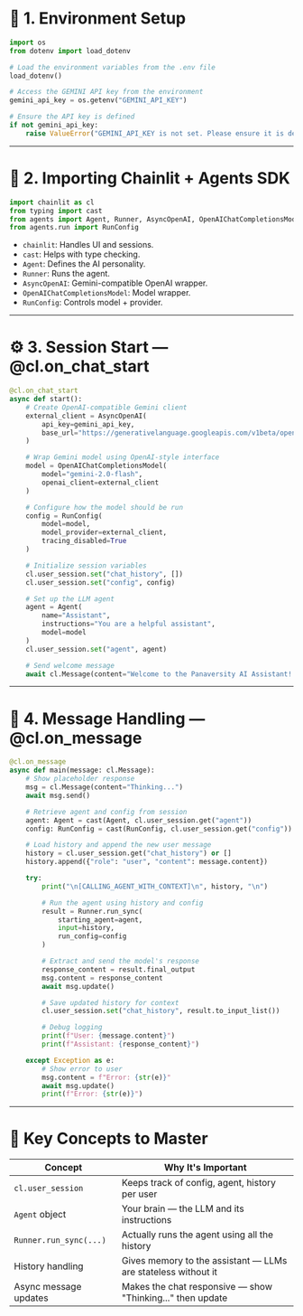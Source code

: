 # 🧱 1. Environment Setup

```python
import os
from dotenv import load_dotenv

# Load the environment variables from the .env file
load_dotenv()

# Access the GEMINI API key from the environment
gemini_api_key = os.getenv("GEMINI_API_KEY")

# Ensure the API key is defined
if not gemini_api_key:
    raise ValueError("GEMINI_API_KEY is not set. Please ensure it is defined in your .env file.")
```

---

# 🧠 2. Importing Chainlit + Agents SDK

```python
import chainlit as cl
from typing import cast
from agents import Agent, Runner, AsyncOpenAI, OpenAIChatCompletionsModel
from agents.run import RunConfig
```

- `chainlit`: Handles UI and sessions.
- `cast`: Helps with type checking.
- `Agent`: Defines the AI personality.
- `Runner`: Runs the agent.
- `AsyncOpenAI`: Gemini-compatible OpenAI wrapper.
- `OpenAIChatCompletionsModel`: Model wrapper.
- `RunConfig`: Controls model + provider.

---

# ⚙️ 3. Session Start — @cl.on_chat_start

```python
@cl.on_chat_start
async def start():
    # Create OpenAI-compatible Gemini client
    external_client = AsyncOpenAI(
        api_key=gemini_api_key,
        base_url="https://generativelanguage.googleapis.com/v1beta/openai/"
    )

    # Wrap Gemini model using OpenAI-style interface
    model = OpenAIChatCompletionsModel(
        model="gemini-2.0-flash",
        openai_client=external_client
    )

    # Configure how the model should be run
    config = RunConfig(
        model=model,
        model_provider=external_client,
        tracing_disabled=True
    )

    # Initialize session variables
    cl.user_session.set("chat_history", [])
    cl.user_session.set("config", config)

    # Set up the LLM agent
    agent = Agent(
        name="Assistant",
        instructions="You are a helpful assistant",
        model=model
    )
    cl.user_session.set("agent", agent)

    # Send welcome message
    await cl.Message(content="Welcome to the Panaversity AI Assistant! How can I help you today?").send()
```

---

# 💬 4. Message Handling — @cl.on_message

```python
@cl.on_message
async def main(message: cl.Message):
    # Show placeholder response
    msg = cl.Message(content="Thinking...")
    await msg.send()

    # Retrieve agent and config from session
    agent: Agent = cast(Agent, cl.user_session.get("agent"))
    config: RunConfig = cast(RunConfig, cl.user_session.get("config"))

    # Load history and append the new user message
    history = cl.user_session.get("chat_history") or []
    history.append({"role": "user", "content": message.content})

    try:
        print("\n[CALLING_AGENT_WITH_CONTEXT]\n", history, "\n")

        # Run the agent using history and config
        result = Runner.run_sync(
            starting_agent=agent,
            input=history,
            run_config=config
        )

        # Extract and send the model's response
        response_content = result.final_output
        msg.content = response_content
        await msg.update()

        # Save updated history for context
        cl.user_session.set("chat_history", result.to_input_list())

        # Debug logging
        print(f"User: {message.content}")
        print(f"Assistant: {response_content}")

    except Exception as e:
        # Show error to user
        msg.content = f"Error: {str(e)}"
        await msg.update()
        print(f"Error: {str(e)}")
```

---

# 🧠 Key Concepts to Master

| Concept                         | Why It's Important                                                 |
|---------------------------------|---------------------------------------------------------------------|
| `cl.user_session`               | Keeps track of config, agent, history per user                     |
| `Agent` object                  | Your brain — the LLM and its instructions                          |
| `Runner.run_sync(...)`          | Actually runs the agent using all the history                      |
| History handling                | Gives memory to the assistant — LLMs are stateless without it      |
| Async message updates           | Makes the chat responsive — show "Thinking..." then update         |
